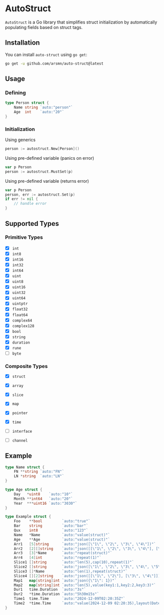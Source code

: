 # AutoStruct

`AutoStruct` is a Go library that simplifies struct initialization by automatically populating fields based on struct tags.

## Installation

You can install `auto-struct` using `go get`:

```bash
go get -u github.com/arsmn/auto-struct@latest
```

## Usage

### Defining

```go
type Person struct {
	Name string `auto:"person"`
	Age  int    `auto:"20"`
}
```

### Initialization

Using generics
```go
person := autostruct.New[Person]()
```

Using pre-defined variable (panics on error)
```go
var p Person
person := autostruct.MustSet(p)
```

Using pre-defined variable (returns error)
```go
var p Person
person, err := autostruct.Set(p)
if err != nil {
    // handle error
}
```

## Supported Types

### Primitive Types

- [x] `int`
- [x] `int8`
- [x] `int16`
- [x] `int32`
- [x] `int64`
- [x] `uint`
- [x] `uint8`
- [x] `uint16`
- [x] `uint32`
- [x] `uint64`
- [x] `uintptr`
- [x] `float32`
- [x] `float64`
- [x] `complex64`
- [x] `complex128`
- [x] `bool`
- [x] `string`
- [x] `duration`
- [X] `rune`
- [ ] `byte`

### Composite Types

- [x] `struct`
- [x] `array`
- [x] `slice`
- [x] `map`
- [x] `pointer`
- [x] `time`
- [ ] `interface`
- [ ] `channel`


## Example

```go
type Name struct {
	FN **string `auto:"FN"`
	LN *string  `auto:"LN"`
}

type Age struct {
	Day   *uint8    `auto:"10"`
	Month **int64   `auto:"20"`
	Year  ***uint16 `auto:"3030"`
}

type Example struct {
	Foo    **bool         `auto:"true"`
	Bar    string         `auto:"bar"`
	Qux    int8           `auto:"123"`
	Name   *Name          `auto:"value(struct)"`
	Age    **Age          `auto:"value(struct)"`
	Arr1   [5]string      `auto:"json([\"1\", \"2\", \"3\", \"4\"])"`
	Arr2   [2][]string    `auto:"json([[\"1\", \"2\", \"3\", \"4\"], [\"5\", \"6\", \"7\", \"8\"]])"`
	Arr3   [3]*Name       `auto:"repeat(struct)"`
	Arr4   [4]int         `auto:"repeat(1)"`
	Slice1 []string       `auto:"len(5),cap(10),repeat(1)"`
	Slice2 []string       `auto:"json([\"1\", \"2\", \"3\", \"4\", \"5\"])"`
	Slice3 []*Name        `auto:"len(1),repeat(struct)"`
	Slice4 [][2]string    `auto:"json([[\"1\", \"2\"], [\"3\", \"4\"]])"`
	Map1   map[string]int `auto:"json({\"1\": 1})"`
	Map2   map[string]int `auto:"len(5),value(key1:1,key2:2,key3:3)"`
	Dur1   time.Duration  `auto:"3s"`
	Dur2   *time.Duration `auto:"5h30m15s"`
	Time1  time.Time      `auto:"2024-12-09T02:20:35Z"`
	Time2  *time.Time     `auto:"value(2024-12-09 02:20:35),layout(DateTime)"`
}
```
